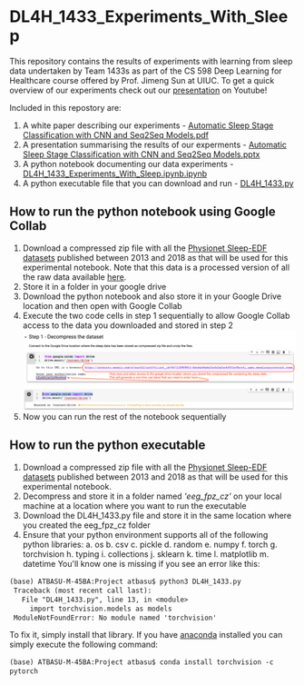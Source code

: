 # DL4H_1433_Experiments_With_Sleep

This repository contains the results of experiments with learning from sleep data undertaken by Team 1433s as part of the CS 598 Deep Learning for Healthcare course offered by Prof. Jimeng Sun at UIUC. To get a quick overview of our experiments check out our [presentation](https://www.youtube.com/watch?v=L5BjQNSeVqA) on Youtube!

Included in this repostory are:
1. A white paper describing our experiments - [Automatic Sleep Stage Classification with CNN and Seq2Seq Models.pdf](https://github.com/atbasu/DL4H_1433_Experiments_With_Sleep/blob/main/Automatic%20Sleep%20Stage%20Classification%20with%20CNN%20and%20Seq2Seq%20Models.pdf)
2. A presentation summarising the results of our experments - [Automatic Sleep Stage Classification with CNN and Seq2Seq Models.pptx](https://github.com/atbasu/DL4H_1433_Experiments_With_Sleep/blob/main/Automatic%20Sleep%20Stage%20Classification%20with%20CNN%20and%20Seq2Seq%20Models.pptx)
3. A python notebook documenting our data experiments - [DL4H_1433_Experiments_With_Sleep.ipynb.ipynb]()
4. A python executable file that you can download and run - [DL4H_1433.py](https://github.com/atbasu/DL4H_1433_Experiments_With_Sleep/blob/main/DL4H_1433.py)



## How to run the python notebook using Google Collab

1. Download a compressed zip file with all the [Physionet Sleep-EDF datasets](https://drive.google.com/file/d/1tz2pruUfyeyBpmTDYgoqo6s-8syAhCvV/view?usp=sharing) published between 2013 and 2018 as that will be used for this experimental notebook. Note that this data is a processed version of all the raw data available [here](https://physionet.org/physiobank/database/sleep-edfx/).
2. Store it in a folder in your google drive
3. Download the python notebook and also store it in your Google Drive location and then open with Google Collab
4. Execute the two code cells in step 1 sequentially to allow Google Collab access to the data you downloaded and stored in step 2
![alt text](https://github.com/atbasu/DL4H_1433_Experiments_With_Sleep/blob/main/enable%20google%20drive%20access%201.png?raw=true)
![alt text](https://github.com/atbasu/DL4H_1433_Experiments_With_Sleep/blob/main/enable%20google%20drive%20access%202.png?raw=true)
5. Now you can run the rest of the notebook sequentially

## How to run the python executable

1. Download a compressed zip file with all the [Physionet Sleep-EDF datasets](https://physionet.org/physiobank/database/sleep-edfx/) published between 2013 and 2018 as that will be used for this experimental notebook.
2. Decompress and store it in a folder named *'eeg_fpz_cz'* on your local machine at a location where you want to run the executable
3. Download the DL4H_1433.py file and store it in the same location where you created the eeg_fpz_cz folder
4. Ensure that your python environment supports all of the following python libraries:
 a. os
 b. csv
 c. pickle
 d. random
 e. numpy
 f. torch
 g. torchvision
 h. typing
 i. collections
 j. sklearn
 k. time
 l. matplotlib
 m. datetime
 You'll know one is missing if you see an error like this:
 ```
 (base) ATBASU-M-45BA:Project atbasu$ python3 DL4H_1433.py 
  Traceback (most recent call last):
    File "DL4H_1433.py", line 13, in <module>
      import torchvision.models as models
  ModuleNotFoundError: No module named 'torchvision'
 ```
 To fix it, simply install that library. If you have [anaconda](https://docs.anaconda.com/anaconda/install/) installed you can simply execute the following command:
 ```
 (base) ATBASU-M-45BA:Project atbasu$ conda install torchvision -c pytorch
 ```
